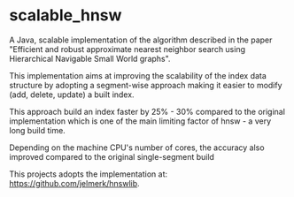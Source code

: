 # scalable_hnsw
A Java, scalable implementation of the algorithm described in the paper "Efficient and robust approximate nearest neighbor search using Hierarchical Navigable Small World graphs".

This implementation aims at improving the scalability of the index data structure by adopting a segment-wise approach making it easier to modify (add, delete, update) a built index.

This approach build an index faster by 25% - 30% compared to the original implementation which is one of the main limiting factor of hnsw - a very long build time.

Depending on the machine CPU's number of cores, the accuracy also improved compared to the original single-segment build

This projects adopts the implementation at: https://github.com/jelmerk/hnswlib.
